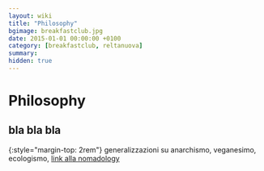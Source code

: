 ```yaml
---
layout: wiki
title: "Philosophy"
bgimage: breakfastclub.jpg
date: 2015-01-01 00:00:00 +0100
category: [breakfastclub, reltanuova]
summary: 
hidden: true
---
```


# Philosophy
## bla bla bla

{:style="margin-top: 2rem"}
generalizzazioni su anarchismo, veganesimo, ecologismo, [link alla nomadology](/nomadology)



